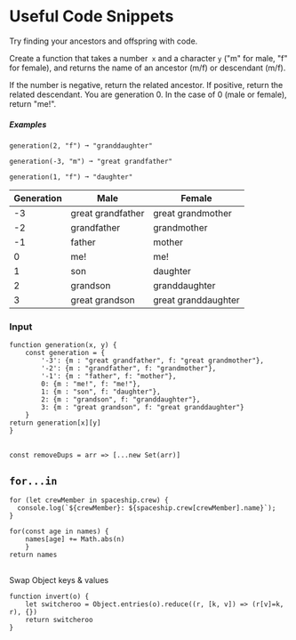 # Useful Code Snippets

Try finding your ancestors and offspring with code.

Create a function that takes a number` x` and a character `y` ("m" for male, "f" for female), and returns the name of an ancestor (m/f) or descendant (m/f).

If the number is negative, return the related ancestor.
If positive, return the related descendant.
You are generation 0. In the case of 0 (male or female), return "me!".
##### Examples

`generation(2, "f") ➞ "granddaughter"`

`generation(-3, "m") ➞ "great grandfather"`

`generation(1, "f") ➞ "daughter"`


Generation	|Male|	Female
--- | --- | ---
-3	|great grandfather |	great grandmother
-2	|grandfather|	grandmother
-1	|father	|mother
0	|me!	|me!
1	|son|	daughter
2	|grandson|	granddaughter
3	|great grandson	|great granddaughter

### Input 
```
function generation(x, y) {
	const generation = {
		'-3': {m : "great grandfather", f: "great grandmother"},
		'-2': {m : "grandfather", f: "grandmother"},
		'-1': {m : "father", f: "mother"},
		0: {m : "me!", f: "me!"},
		1: {m : "son", f: "daughter"},
		2: {m : "grandson", f: "granddaughter"},
		3: {m : "great grandson", f: "great granddaughter"}
	}
return generation[x][y]
}
```


## 

`const removeDups = arr => [...new Set(arr)]`

## `for...in`

```
for (let crewMember in spaceship.crew) {
  console.log(`${crewMember}: ${spaceship.crew[crewMember].name}`);
}
```


```
for(const age in names) {
	names[age] += Math.abs(n)
	}
return names
```
## 
Swap Object keys & values
```
function invert(o) {
	let switcheroo = Object.entries(o).reduce((r, [k, v]) => (r[v]=k, r), {})
	return switcheroo
}
```
